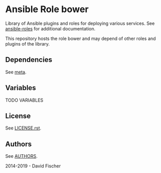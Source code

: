 # Ansible Role bower

Library of Ansible plugins and roles for deploying various services.
See [ansible-roles](https://github.com/davidfischer-ch/ansible-roles) for additional documentation.

This repository hosts the role bower and may depend of other roles and plugins of the library.

## Dependencies

See [meta](meta/main.yml).

## Variables

TODO VARIABLES

## License

See [LICENSE.rst](LICENSE.rst).

## Authors

See [AUTHORS](AUTHORS).

2014-2019 - David Fischer
